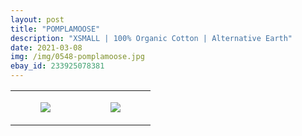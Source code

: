 ```yaml
---
layout: post
title: "POMPLAMOOSE"
description: "XSMALL | 100% Organic Cotton | Alternative Earth"
date: 2021-03-08
img: /img/0548-pomplamoose.jpg
ebay_id: 233925078381
---
```




<table style="width:100%;"><tr><td style="vertical-align:top;">
      <figure class="tmblr-full" data-orig-height="2048" data-orig-width="1365" data-orig-src="https://concertshirts.netlify.app/shirts/0548/0548-01.jpg"><img src="https://64.media.tumblr.com/8ae01c57ec76ac22ceaadccc69582fb0/1b2c3d9dc7150e6c-49/s540x810/a7bdfc64fa251f3b712f5166e5b3b6615e3fbd4c.jpg" data-orig-height="2048" data-orig-width="1365" data-orig-src="https://concertshirts.netlify.app/shirts/0548/0548-01.jpg"/></figure></td>
    <td style="vertical-align:top;">
      <figure class="tmblr-full" data-orig-height="2048" data-orig-width="1365" data-orig-src="https://concertshirts.netlify.app/shirts/0548/0548-02.jpg"><img src="https://64.media.tumblr.com/7cd3122f4e4d92fc3bcff209bb550d13/1b2c3d9dc7150e6c-8e/s540x810/50b2938b4fe9fc00d56a18c85d16f2ad06433574.jpg" data-orig-height="2048" data-orig-width="1365" data-orig-src="https://concertshirts.netlify.app/shirts/0548/0548-02.jpg"/></figure></td>
  </tr></table>
